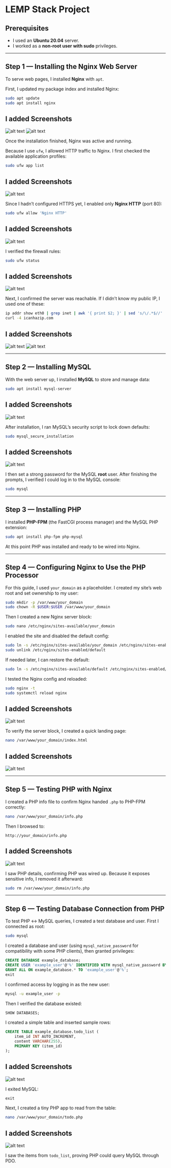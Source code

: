 # LEMP Stack Project

## Prerequisites

- I used an **Ubuntu 20.04** server.
- I worked as a **non‑root user with sudo** privileges.

---

## Step 1 — Installing the Nginx Web Server

To serve web pages, I installed **Nginx** with `apt`.

First, I updated my package index and installed Nginx:

```bash
sudo apt update
sudo apt install nginx
```

## I added Screenshots
![alt text](images2/sudo-aptupdate.png)
![alt text](images2/sudo-nginxinstall.png)

Once the installation finished, Nginx was active and running.

Because I use `ufw`, I allowed HTTP traffic to Nginx. I first checked the available application profiles:

```bash
sudo ufw app list
```

## I added Screenshots
![alt text](images2/sudo-ufwlist.png)

Since I hadn’t configured HTTPS yet, I enabled only **Nginx HTTP** (port 80):

```bash
sudo ufw allow 'Nginx HTTP'
```
## I added Screenshots
![alt text](images2/sudo-ufwNginx.png)

I verified the firewall rules:

```bash
sudo ufw status
```
## I added Screenshots
![alt text](images2/sudo-ufwstatus.png)

Next, I confirmed the server was reachable. If I didn’t know my public IP, I used one of these:

```bash
ip addr show eth0 | grep inet | awk '{ print $2; }' | sed 's/\/.*$//'
curl -4 icanhazip.com
```

## I added Screenshots
![alt text](images2/ip-addrshow.png)
![alt text](images2/landingpage.png)

---


## Step 2 — Installing MySQL

With the web server up, I installed **MySQL** to store and manage data:

```bash
sudo apt install mysql-server
```

## I added Screenshots
![alt text](images2/sudo-mysql.png)

After installation, I ran MySQL’s security script to lock down defaults:

```bash
sudo mysql_secure_installation
```

## I added Screenshots
![alt text](images2/sudo-mysqlsecure.png)

I then set a strong password for the MySQL **root** user. After finishing the prompts, I verified I could log in to the MySQL console:

```bash
sudo mysql
```

---

## Step 3 — Installing PHP

I installed **PHP-FPM** (the FastCGI process manager) and the MySQL PHP extension:

```bash
sudo apt install php-fpm php-mysql
```

At this point PHP was installed and ready to be wired into Nginx.

---

## Step 4 — Configuring Nginx to Use the PHP Processor

For this guide, I used `your_domain` as a placeholder. I created my site’s web root and set ownership to my user:

```bash
sudo mkdir -p /var/www/your_domain
sudo chown -R $USER:$USER /var/www/your_domain
```

Then I created a new Nginx server block:

```bash
sudo nano /etc/nginx/sites-available/your_domain
```


I enabled the site and disabled the default config:

```bash
sudo ln -s /etc/nginx/sites-available/your_domain /etc/nginx/sites-enabled/
sudo unlink /etc/nginx/sites-enabled/default
```

If needed later, I can restore the default:

```bash
sudo ln -s /etc/nginx/sites-available/default /etc/nginx/sites-enabled/
```

I tested the Nginx config and reloaded:

```bash
sudo nginx -t
sudo systemctl reload nginx
```

## I added Screenshots
![alt text](images2/sudo-nginx-t.png)

To verify the server block, I created a quick landing page:

```bash
nano /var/www/your_domain/index.html
```

## I added Screenshots
![alt text](images2/nginxpage.png)

---

## Step 5 — Testing PHP with Nginx

I created a PHP info file to confirm Nginx handed `.php` to PHP-FPM correctly:

```bash
nano /var/www/your_domain/info.php
```

Then I browsed to:

```
http://your_domain/info.php
```

## I added Screenshots
![alt text](images2/phpinfo.png)

I saw PHP details, confirming PHP was wired up. Because it exposes sensitive info, I removed it afterward:

```bash
sudo rm /var/www/your_domain/info.php
```


---

## Step 6 —  Testing Database Connection from PHP

To test PHP ↔ MySQL queries, I created a test database and user. First I connected as root:

```bash
sudo mysql
```

I created a database and user (using `mysql_native_password` for compatibility with some PHP clients), then granted privileges:

```sql
CREATE DATABASE example_database;
CREATE USER 'example_user'@'%' IDENTIFIED WITH mysql_native_password BY 'password';
GRANT ALL ON example_database.* TO 'example_user'@'%';
exit
```

I confirmed access by logging in as the new user:

```bash
mysql -u example_user -p
```

Then I verified the database existed:

```sql
SHOW DATABASES;
```

I created a simple table and inserted sample rows:

```sql
CREATE TABLE example_database.todo_list (
    item_id INT AUTO_INCREMENT,
    content VARCHAR(255),
    PRIMARY KEY (item_id)
);
```
## I added Screenshots
![alt text](images2/todo-list.png)

I exited MySQL:

```sql
exit
```

Next, I created a tiny PHP app to read from the table:

```bash
nano /var/www/your_domain/todo.php
```
## I added Screenshots
![alt text](images2/todo-php.png)

I saw the items from `todo_list`, proving PHP could query MySQL through PDO.
